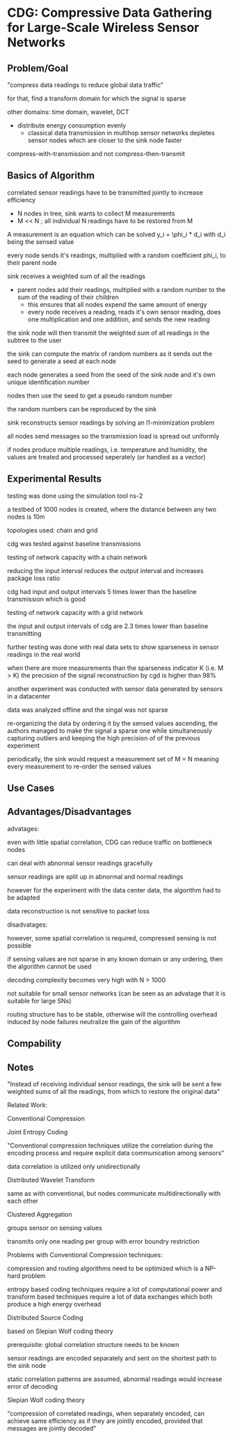 # CDG: Compressive Data Gathering for Large-Scale Wireless Sensor Networks

## Problem/Goal

"compress data readings to reduce global data traffic" 

for that, find a transform domain for which the signal is sparse 

other domains: time domain, wavelet, DCT 

- distribute energy consumption evenly
  - classical data transmission in multihop sensor networks depletes sensor
   nodes which are closer to the sink node faster

compress-with-transmission and not compress-then-transmit 

## Basics of Algorithm

correlated sensor readings have to be transmitted jointly to increase
efficiency

- N nodes in tree, sink wants to collect M measurements
- M << N ; all individual N readings have to be restored from M

A measurement is an equation which can be solved y_i = \phi_i * d_i with d_i
being the sensed value

every node sends it's readings, multiplied with a random coefficient phi_i, to
their parent node

sink receives a weighted sum of all the readings

- parent nodes add their readings, multiplied with a random number to the sum
  of the reading of their children
  - this ensures that all nodes expend the same amount of energy
  - every node receives a reading, reads it's own sensor reading, does one
    multiplication and one addition, and sends the new reading

the sink node will then transmit the weighted sum of all readings in the
subtree to the user

the sink can compute the matrix of random numbers as it sends out the seed to
generate a seed at each node

each node generates a seed from the seed of the sink node and it's own unique
identification number

nodes then use the seed to get a pseudo random number  

the random numbers can be reproduced by the sink

sink reconstructs sensor readings by solving an l1-minimization problem

all nodes send messages so the transmission load is spread out uniformly

if nodes produce multiple readings, i.e. temperature and humidity, the values
are treated and processed seperately (or handled as a vector)

## Experimental Results

testing was done using the simulation tool ns-2 

a testbed of 1000 nodes is created, where the distance between any two nodes is
10m 

topologies used: chain and grid 

cdg was tested against baseline transmissions 

testing of network capacity with a chain network 

reducing the input interval reduces the output interval and increases package
loss ratio 

cdg had input and output intervals 5 times lower than the baseline transmission
which is good 

testing of network capacity with a grid network 

the input and output intervals of cdg are 2.3 times lower than baseline
transmitting  

further testing was done with real data sets to show sparseness in sensor
readings in the real world 

when there are more measurements than the sparseness indicator K (i.e. M > K)
the precision of the signal reconstruction by cgd is higher than 98% 

another experiment was conducted with sensor data generated by sensors in a
datacenter 

data was analyzed offline and the singal was not sparse 

re-organizing the data by ordering it by the sensed values ascending, the
authors managed to make the signal a sparse one while simultaneously capturing
outliers and keeping the high precision of of the previous experiment 

periodically, the sink would request a measurement set of M =  N meaning every
measurement to re-order the sensed values 

## Use Cases

## Advantages/Disadvantages

advatages: 

even with little spatial correlation, CDG can reduce traffic on bottleneck
nodes 

can deal with abnormal sensor readings gracefully 

sensor readings are split up in abnormal and normal readings 

however for the experiment with the data center data, the algorithm had to be
adapted  

data reconstruction is not sensitive to packet loss 

disadvatages: 

however, some spatial correlation is required, compressed sensing is not
possible 

if sensing values are not sparse in any known domain or any ordering, then the
algorithm cannot be used 

decoding complexity becomes very high with N > 1000 

not suitable for small sensor networks (can be seen as an advatage that it is
suitable for large SNs) 

routing structure has to be stable, otherwise will the controlling overhead
induced by node failures neutralize the gain of the algorithm 

## Compability

## Notes

"Instead of receiving individual sensor readings, the sink will be sent a few
weighted sums of all the readings, from which to restore the original data" 

Related Work: 

Conventional Compression 

Joint Entropy Coding 

"Conventional compression techniques utilize the correlation during the
encoding process and require explicit data communication among sensors" 

data correlation is utilized only unidirectionally 

Distributed Wavelet Transform 

same as with conventional, but nodes communicate multidirectionally with each
other  

Clustered Aggregation 

groups sensor on sensing values 

transmits only one reading per group with error boundry restriction 

Problems with Conventional Compression techniques: 

compression and routing algorithms need to be optimized which is a NP-hard
problem 

entropy based coding techniques require a lot of computational power and
transform based techniques require a lot of data exchanges which both produce a
high energy overhead 

Distributed Source Coding 

based on Slepian Wolf coding theory 

prerequisite: global correlation structure needs to be known 

sensor readings are encoded separately and sent on the shortest path to the
sink node 

static correlation patterns are assumed, abnormal readings would increase error
of decoding 

Slepian Wolf coding theory 

"compression of correlated readings, when separately encoded, can achieve same
efficiency as if they are jointly encoded, provided that messages are jointly
decoded" 
